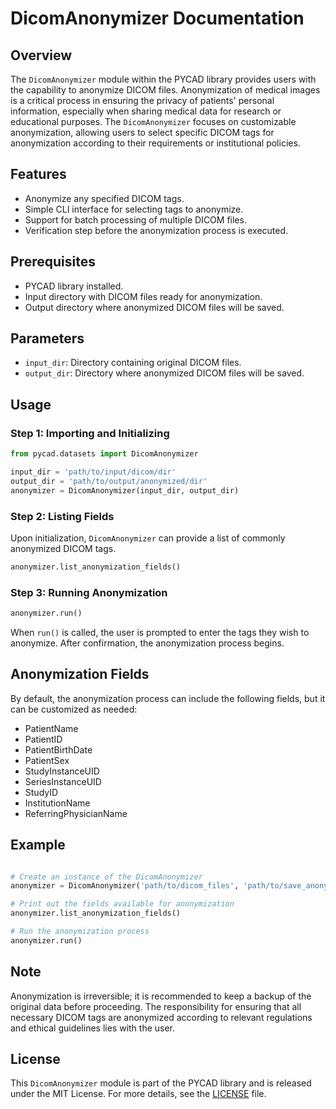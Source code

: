 # DicomAnonymizer Documentation

## Overview
The `DicomAnonymizer` module within the PYCAD library provides users with the capability to anonymize DICOM files. Anonymization of medical images is a critical process in ensuring the privacy of patients' personal information, especially when sharing medical data for research or educational purposes. The `DicomAnonymizer` focuses on customizable anonymization, allowing users to select specific DICOM tags for anonymization according to their requirements or institutional policies.
## Features
-   Anonymize any specified DICOM tags.
-   Simple CLI interface for selecting tags to anonymize.
-   Support for batch processing of multiple DICOM files.
-   Verification step before the anonymization process is executed.
## Prerequisites
-   PYCAD library installed.
-   Input directory with DICOM files ready for anonymization.
-   Output directory where anonymized DICOM files will be saved.
## Parameters
-   `input_dir`: Directory containing original DICOM files.
-   `output_dir`: Directory where anonymized DICOM files will be saved.
## Usage
### Step 1: Importing and Initializing
```python
from pycad.datasets import DicomAnonymizer

input_dir = 'path/to/input/dicom/dir'
output_dir = 'path/to/output/anonymized/dir'
anonymizer = DicomAnonymizer(input_dir, output_dir)
```
### Step 2: Listing Fields
Upon initialization, `DicomAnonymizer` can provide a list of commonly anonymized DICOM tags.
```python
anonymizer.list_anonymization_fields()
```
### Step 3: Running Anonymization
```python
anonymizer.run()
```
When `run()` is called, the user is prompted to enter the tags they wish to anonymize. After confirmation, the anonymization process begins.
## Anonymization Fields
By default, the anonymization process can include the following fields, but it can be customized as needed:
-   PatientName
-   PatientID
-   PatientBirthDate
-   PatientSex
-   StudyInstanceUID
-   SeriesInstanceUID
-   StudyID
-   InstitutionName
-   ReferringPhysicianName
## Example
```python

# Create an instance of the DicomAnonymizer
anonymizer = DicomAnonymizer('path/to/dicom_files', 'path/to/save_anonymized_files')

# Print out the fields available for anonymization
anonymizer.list_anonymization_fields()

# Run the anonymization process
anonymizer.run()

```
## Note
Anonymization is irreversible; it is recommended to keep a backup of the original data before proceeding. The responsibility for ensuring that all necessary DICOM tags are anonymized according to relevant regulations and ethical guidelines lies with the user.
## License
This `DicomAnonymizer` module is part of the PYCAD library and is released under the MIT License. For more details, see the [LICENSE](https://github.com/amine0110/pycad/blob/main/LICENSE) file.